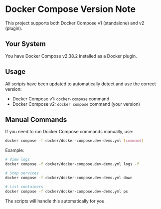 # Docker Compose Version Note

This project supports both Docker Compose v1 (standalone) and v2 (plugin).

## Your System

You have Docker Compose v2.38.2 installed as a Docker plugin.

## Usage

All scripts have been updated to automatically detect and use the correct version:
- Docker Compose v1: `docker-compose` command
- Docker Compose v2: `docker compose` command (your version)

## Manual Commands

If you need to run Docker Compose commands manually, use:
```bash
docker compose -f docker/docker-compose.dev-demo.yml [command]
```

Example:
```bash
# View logs
docker compose -f docker/docker-compose.dev-demo.yml logs -f

# Stop services
docker compose -f docker/docker-compose.dev-demo.yml down

# List containers
docker compose -f docker/docker-compose.dev-demo.yml ps
```

The scripts will handle this automatically for you.